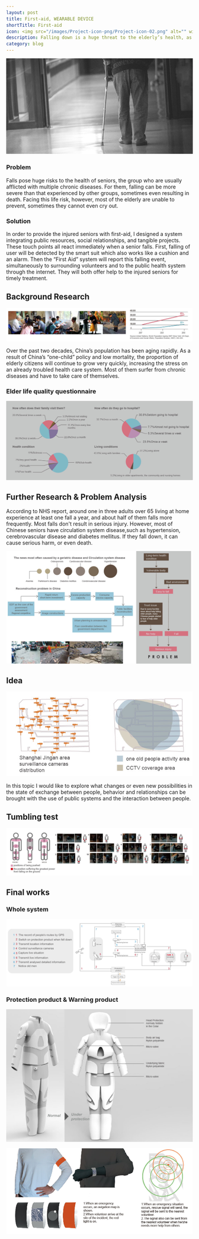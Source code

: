```yaml
---
layout: post
title: First-aid, WEARABLE DEVICE
shortTitle: First-aid
icon: <img src="/images/Project-icon-png/Project-icon-02.png" alt="" width="100"/>
description: Falling down is a huge threat to the elderly’s health, as it may worsen many acute diseases like cerebral hemorrhage. When this accident happens time is crucial, but the elderly sometimes cannot cry for help. In order to provide seniors with emergency first aid, I designed this set of wearable devices to bridge the gap between people who need help and those who offer a hand.
category: blog
---
```

![Git Bash](/FirstAid-img/FirstAid-img-01.jpg)

### Problem

Falls pose huge risks to the health of seniors, the group who are usually afflicted with multiple chronic diseases. For them, falling can be more severe than that experienced by other groups, sometimes even resulting in death. Facing this life risk, however, most of the elderly are unable to prevent, sometimes they cannot even cry out.

### Solution

In order to provide the injured seniors with first-aid, I designed a system integrating public resources, social relationships, and tangible projects. These touch points all react immediately when a senior falls. First, falling of user will be detected by the smart suit which also works like a cushion and an alarm. Then the “First Aid” system will report this falling event, simultaneously to surrounding volunteers and to the public health system through the internet. They will both offer help to the injured seniors for timely treatment.

## Background Research

![Git Bash](/FirstAid-img/FirstAid-img-02.jpg)

Over the past two decades, China’s population has been aging rapidly. As a result of China’s “one-child” policy and low mortality, the proportion of elderly citizens will continue to grow very quickly, increasing the stress on an already troubled health care system. Most of them surfer from chronic diseases and have to take care of themselves.

### Elder life quality questionnaire
![Git Bash](/FirstAid-img/FirstAid-img-03.jpg)

## Further Research & Problem Analysis

According to NHS report, around one in three adults over 65 living at home experience at least one fall a year, and about half of them falls more frequently. Most falls don't result in serious injury. However, most of Chinese seniors have circulation system disease,such as hypertension, cerebrovascular disease and diabetes mellitus. If they fall down, it can cause serious harm, or even death.

![Git Bash](/FirstAid-img/FirstAid-img-04.jpg)
## Idea
![Git Bash](/FirstAid-img/FirstAid-img-05.jpg)

In this topic I would like to explore what changes or even new possibilities in the state of exchange between people, behavior and relationships can be brought with the use of public systems and the interaction between people.

## Tumbling test
![Git Bash](/FirstAid-img/FirstAid-img-06.jpg)

## Final works
### Whole system
![Git Bash](/FirstAid-img/FirstAid-img-07.jpg)

### Protection product & Warning product
![Git Bash](/FirstAid-img/FirstAid-img-08.jpg)

![Git Bash](/FirstAid-img/FirstAid-img-09.jpg)
